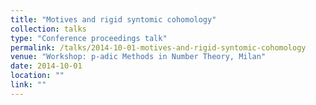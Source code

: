 ```yaml
---
title: "Motives and rigid syntomic cohomology"
collection: talks
type: "Conference proceedings talk"
permalink: /talks/2014-10-01-motives-and-rigid-syntomic-cohomology
venue: "Workshop: p-adic Methods in Number Theory, Milan"
date: 2014-10-01
location: ""
link: ""
---
```

